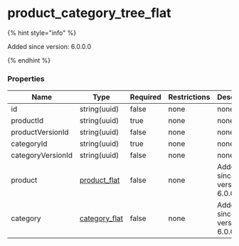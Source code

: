 
# product_category_tree_flat

{% hint style="info" %}

Added since version: 6.0.0.0

{% endhint %}

### Properties

|Name|Type|Required|Restrictions|Description|
|---|---|---|---|---|
|id|string(uuid)|false|none|none|
|productId|string(uuid)|true|none|none|
|productVersionId|string(uuid)|false|none|none|
|categoryId|string(uuid)|true|none|none|
|categoryVersionId|string(uuid)|false|none|none|
|product|[product_flat](/schema/product_flat.md)|false|none|Added since version: 6.0.0.0|
|category|[category_flat](/schema/category_flat.md)|false|none|Added since version: 6.0.0.0|
